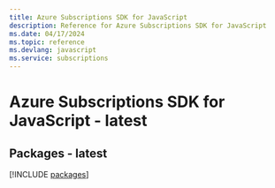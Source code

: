 ```yaml
---
title: Azure Subscriptions SDK for JavaScript
description: Reference for Azure Subscriptions SDK for JavaScript
ms.date: 04/17/2024
ms.topic: reference
ms.devlang: javascript
ms.service: subscriptions
---
```

# Azure Subscriptions SDK for JavaScript - latest
## Packages - latest
[!INCLUDE [packages](subscriptions-index.md)]